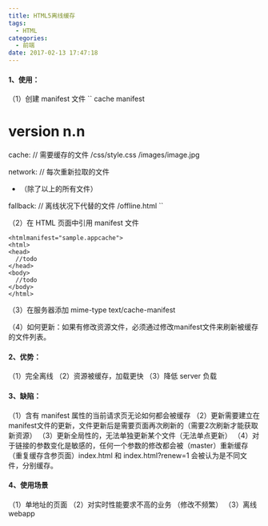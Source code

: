 ```yaml
---
title: HTML5离线缓存
tags:
  - HTML
categories:
  - 前端
date: 2017-02-13 17:47:18
---
```

#### 1、使用：
（1）创建 manifest 文件
``
cache manifest
# version n.n


cache:
// 需要缓存的文件﻿​
/css/style.css
/images/image.jpg


network:
// 每次重新拉取的文件
* （除了以上的所有文件）


fallback:
// 离线状况下代替的文件
/offline.html 
`` 
 
（2）在 HTML 页面中引用 manifest 文件
```
<htmlmanifest="sample.appcache">
<html>
<head>
  //todo
</head>
<body>
  //todo
</body>
</html>
```
 
（3）在服务器添加 mime-type text/cache-manifest
 
（4）如何更新：如果有修改资源文件，必须通过修改manifest文件来刷新被缓存的文件列表。
 
#### 2、优势：
（1）完全离线
（2）资源被缓存，加载更快
（3）降低 server 负载
 
#### 3、缺陷：
（1）含有 manifest 属性的当前请求页无论如何都会被缓存
（2）更新需要建立在manifest文件的更新，文件更新后是需要页面再次刷新的（需要2次刷新才能获取新资源）
（3）更新全局性的，无法单独更新某个文件（无法单点更新）
（4）对于链接的参数变化是敏感的，任何一个参数的修改都会被（master）重新缓存（重复缓存含参页面）index.html 和 index.html?renew=1 会被认为是不同文件，分别缓存。
 
#### 4、使用场景
（1）单地址的页面
（2）对实时性能要求不高的业务 （修改不频繁）
（3）离线 webapp  